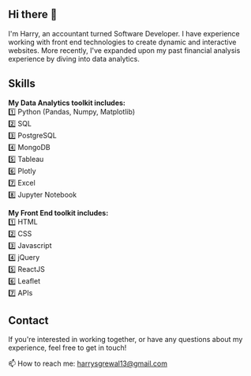 ## Hi there 👋

I'm Harry, an accountant turned Software Developer. 
I have experience working with front end technologies to create dynamic and interactive websites. More recently, I've expanded upon my past financial analysis experience by diving into data analytics. 

## Skills

**My Data Analytics toolkit includes:**
<br>
1️⃣ Python (Pandas, Numpy, Matplotlib)
<br>
2️⃣ SQL
<br>
3️⃣ PostgreSQL
<br>
4️⃣ MongoDB
<br>
5️⃣ Tableau
<br>
6️⃣ Plotly
<br>
7️⃣ Excel
<br>
8️⃣ Jupyter Notebook

**My Front End toolkit includes:**
<br>
1️⃣ HTML
<br>
2️⃣ CSS
<br>
3️⃣ Javascript
<br>
4️⃣ jQuery
<br>
5️⃣ ReactJS
<br>
6️⃣ Leaflet
<br>
7️⃣ APIs

## Contact

If you're interested in working together, or have any questions about my experience, feel free to get in touch!

📫 How to reach me: <a href="mailto:harrysgrewal13@gmail.com">harrysgrewal13@gmail.com</a>
